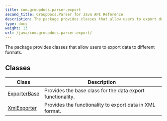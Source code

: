 ```yaml
---
title: com.groupdocs.parser.export
second_title: GroupDocs.Parser for Java API Reference
description: The package provides classes that allow users to export data to different formats.
type: docs
weight: 13
url: /java/com.groupdocs.parser.export/
---
```


The package provides classes that allow users to export data to different formats.


## Classes

| Class | Description |
| --- | --- |
| [ExporterBase](../com.groupdocs.parser.export/exporterbase) | Provides the base class for the data export functionality. |
| [XmlExporter](../com.groupdocs.parser.export/xmlexporter) | Provides the functionality to export data in XML format. |
